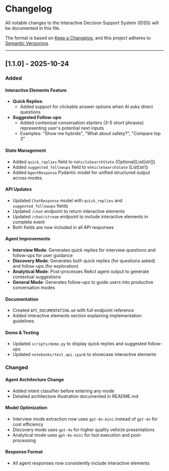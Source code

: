 # Changelog

All notable changes to the Interactive Decision Support System (IDSS) will be documented in this file.

The format is based on [Keep a Changelog](https://keepachangelog.com/en/1.0.0/),
and this project adheres to [Semantic Versioning](https://semver.org/spec/v2.0.0.html).

---

## [1.1.0] - 2025-10-24

### Added

#### Interactive Elements Feature
- **Quick Replies**: 
  - Added support for clickable answer options when AI asks direct questions
- **Suggested Follow-ups**: 
  - Added contextual conversation starters (3-5 short phrases) representing user's potential next inputs
  - Examples: "Show me hybrids", "What about safety?", "Compare top 3"

#### State Management
- Added `quick_replies` field to `VehicleSearchState` (Optional[List[str]])
- Added `suggested_followups` field to `VehicleSearchState` (List[str])
- Added `AgentResponse` Pydantic model for unified structured output across modes

#### API Updates
- Updated `ChatResponse` model with `quick_replies` and `suggested_followups` fields
- Updated `/chat` endpoint to return interactive elements
- Updated `/chat/stream` endpoint to include interactive elements in complete event
- Both fields are now included in all API responses

#### Agent Improvements
- **Interview Mode**: Generates quick replies for interview questions and follow-ups for user guidance
- **Discovery Mode**: Generates both quick replies (for questions asked) and follow-ups (for exploration)
- **Analytical Mode**: Post-processes ReAct agent output to generate contextual suggestions
- **General Mode**: Generates follow-ups to guide users into productive conversation modes

#### Documentation
- Created `API_DOCUMENTATION.md` with full endpoint reference
- Added interactive elements section explaining implementation guidelines

#### Demo & Testing
- Updated `scripts/demo.py` to display quick replies and suggested follow-ups
- Updated `notebooks/test_api.ipynb` to showcase interactive elements

### Changed

#### Agent Architecture Change
- Added intent classifier before entering any mode
- Detailed architecture illustration documented in README.md

#### Model Optimization
- Interview mode extraction now uses `gpt-4o-mini` instead of `gpt-4o` for cost efficiency
- Discovery mode uses `gpt-4o` for higher quality vehicle presentations
- Analytical mode uses `gpt-4o-mini` for tool execution and post-processing

#### Response Format
- All agent responses now consistently include interactive elements
